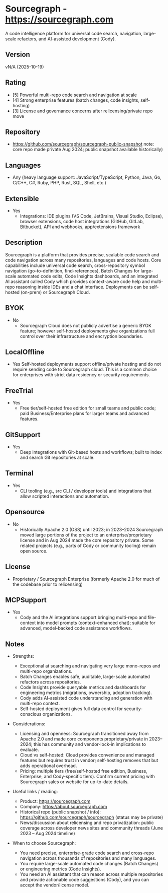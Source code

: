 # Sourcegraph - https://sourcegraph.com
A code intelligence platform for universal code search, navigation, large-scale refactors, and AI-assisted development (Cody).

## Version
vN/A (2025-10-19)

## Rating
- [5] Powerful multi-repo code search and navigation at scale
- [4] Strong enterprise features (batch changes, code insights, self-hosting)
- [3] License and governance concerns after relicensing/private repo move

## Repository
- https://github.com/sourcegraph/sourcegraph-public-snapshot
  note: core repo made private Aug 2024; public snapshot available historically)

## Languages
- Any (heavy language support: JavaScript/TypeScript, Python, Java, Go, C/C++, C#, Ruby, PHP, Rust, SQL, Shell, etc.)

## Extensible
- Yes
  - Integrations: IDE plugins (VS Code, JetBrains, Visual Studio, Eclipse), browser extensions, code host integrations (GitHub, GitLab, Bitbucket), API and webhooks, app/extensions framework

## Description
Sourcegraph is a platform that provides precise, scalable code search and code navigation across many repositories, languages and code hosts. Core capabilities include universal code search, cross-repository symbol navigation (go-to-definition, find-references), Batch Changes for large-scale automated code edits, Code Insights dashboards, and an integrated AI assistant called Cody which provides context-aware code help and multi-repo reasoning inside IDEs and a chat interface. Deployments can be self-hosted (on-prem) or Sourcegraph Cloud.

## BYOK
- No
  - Sourcegraph Cloud does not publicly advertise a generic BYOK feature; however self-hosted deployments give organizations full control over their infrastructure and encryption boundaries.

## LocalOffline
- Yes
  Self-hosted deployments support offline/private hosting and do not require sending code to Sourcegraph cloud. This is a common choice for enterprises with strict data residency or security requirements.

## FreeTrial
- Yes
  - Free tier/self-hosted free edition for small teams and public code; paid Business/Enterprise plans for larger teams and advanced features.

## GitSupport
- Yes
  - Deep integrations with Git-based hosts and workflows; built to index and search Git repositories at scale.

## Terminal
- Yes
  - CLI tooling (e.g., src CLI / developer tools) and integrations that allow scripted interactions and automation.

## Opensource
- No
  - Historically Apache 2.0 (OSS) until 2023; in 2023–2024 Sourcegraph moved large portions of the project to an enterprise/proprietary license and in Aug 2024 made the core repository private. Some related projects (e.g., parts of Cody or community tooling) remain open source.

## License
- Proprietary / Sourcegraph Enterprise (formerly Apache 2.0 for much of the codebase prior to relicensing)

## MCPSupport
- Yes
  - Cody and the AI integrations support bringing multi-repo and file-context into model prompts (context-enhanced chat); suitable for advanced, model-backed code assistance workflows.

## Notes
- Strengths:
  - Exceptional at searching and navigating very large mono-repos and multi-repo organizations.
  - Batch Changes enables safe, auditable, large-scale automated refactors across repositories.
  - Code Insights provide queryable metrics and dashboards for engineering metrics (migrations, ownership, adoption tracking).
  - Cody adds AI-assisted code understanding and generation with multi-repo context.
  - Self-hosted deployment gives full data control for security-conscious organizations.

- Considerations:
  - Licensing and openness: Sourcegraph transitioned away from Apache 2.0 and made core components proprietary/private in 2023–2024; this has community and vendor-lock-in implications to evaluate.
  - Cloud vs self-hosted: Cloud provides convenience and managed features but requires trust in vendor; self-hosting removes that but adds operational overhead.
  - Pricing: multiple tiers (free/self-hosted free edition, Business, Enterprise, and Cody-specific tiers). Confirm current pricing with Sourcegraph sales or website for up-to-date details.

- Useful links / reading:
  - Product: https://sourcegraph.com
  - Company: https://about.sourcegraph.com
  - Historical repo (public snapshot / info): https://github.com/sourcegraph/sourcegraph (status may be private)
  - News/discussion about relicensing and repo privatization: public coverage across developer news sites and community threads (June 2023 – Aug 2024 timeline)

- When to choose Sourcegraph:
  - You need precise, enterprise-grade code search and cross-repo navigation across thousands of repositories and many languages.
  - You require large-scale automated code changes (Batch Changes) or engineering metrics (Code Insights).
  - You need an AI assistant that can reason across multiple repositories and provide actionable code suggestions (Cody), and you can accept the vendor/license model.

